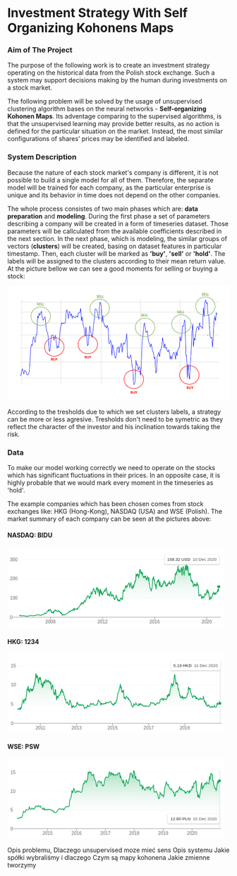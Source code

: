 # Investment Strategy With Self Organizing Kohonens Maps

### Aim of The Project
The purpose of the following work is to create an investment strategy operating on the historical data from the Polish stock exchange. Such a system may support decisions making by the human during investments on a stock market. 

The following problem will be solved by the usage of unsupervised clustering algorithm bases on the neural networks - **Self-organizing Kohonen Maps**. Its adventage comparing to the supervised algorithms, is that the unsupervised learning may provide better results, as no action is defined for the particular situation on the market. Instead, the most similar configurations of shares’ prices may be identified and labeled.

### System Description
Because the nature of each stock market's company is different, it is not possible to build a single model for all of them. Therefore, the separate model will be trained for each company, as the particular enterprise is unique and its behavior in time does not depend on the other companies.

The whole process consistes of two main phases which are: **data preparation** and **modeling**. During the first phase a set of parameters describing a company will be created in a form of timeseries dataset. Those parameters will be callculated from the available coefficients described in the next section. In the next phase, which is modeling, the similar groups of vectors (**clusters**) will be created, basing on dataset features in particular timestamp. Then, each cluster will be marked as **'buy'**, **'sell'** or **'hold'**. The labels will be assigned to the clusters according to their mean return value. At the picture bellow we can see a good moments for selling or buying a stock:

<img src='images/buy_sell.png'>

According to the tresholds due to which we set clusters labels, a strategy can be more or less agresive. Tresholds don't need to be symetric as they reflect the
character of the investor and his inclination towards taking the risk.

### Data
To make our model working correctly we need to operate on the stocks which has significant fluctuations in their prices. In an opposite case, it is highly probable that we would mark every moment in the timeseries as 'hold'.

The example companies which has been chosen comes from stock exchanges like: HKG (Hong-Kong), NASDAQ (USA) and WSE (Polish). The market summary of each company can be seen at the pictures above:

#### NASDAQ: BIDU
<img src='images/baidu.png' title='NASDAQ: BIDU'>

#### HKG: 1234
<img src='images/ltd.png' title='HKG: 1234'>

#### WSE: PSW
<img src='images/PGS.png' title='WSE: PSW'>








Opis problemu, Dlaczego unsupervised moze mieć sens
Opis systemu
Jakie spółki wybraliśmy i dlaczego
Czym są mapy kohonena
Jakie zmienne tworzymy

